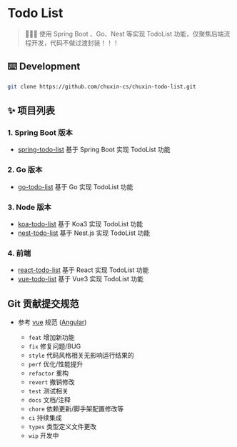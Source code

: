 # Todo List
> 🍉🍉🍉 使用 Spring Boot 、Go、Nest 等实现 TodoList 功能，仅聚焦后端流程开发，代码不做过渡封装！！！

## ⌨️ Development
```bash
git clone https://github.com/chuxin-cs/chuxin-todo-list.git
```

## ✨ 项目列表
### 1. Spring Boot 版本
- [spring-todo-list](https://github.com/chuxin-cs/chuxin-todo-list/tree/master/spring-todo-list) 基于 Spring Boot 实现 TodoList 功能

### 2. Go 版本
- [go-todo-list](https://github.com/chuxin-cs/chuxin-todo-list/tree/master/go-todo-list) 基于 Go 实现 TodoList 功能

### 3. Node 版本
- [koa-todo-list](https://github.com/chuxin-cs/chuxin-todo-list/tree/master/koa-todo-list) 基于 Koa3 实现 TodoList 功能
- [nest-todo-list](https://github.com/chuxin-cs/chuxin-todo-list/tree/master/nest-todo-list) 基于 Nest.js 实现 TodoList 功能

### 4. 前端
- [react-todo-list](https://github.com/chuxin-cs/chuxin-todo-list/tree/master/react-todo-list) 基于 React 实现 TodoList 功能
- [vue-todo-list](https://github.com/chuxin-cs/chuxin-todo-list/tree/master/vue-todo-list) 基于 Vue3 实现 TodoList 功能



## Git 贡献提交规范

- 参考 [vue](https://github.com/vuejs/vue/blob/dev/.github/COMMIT_CONVENTION.md) 规范 ([Angular](https://github.com/conventional-changelog/conventional-changelog/tree/master/packages/conventional-changelog-angular))

  - `feat` 增加新功能
  - `fix` 修复问题/BUG
  - `style` 代码风格相关无影响运行结果的
  - `perf` 优化/性能提升
  - `refactor` 重构
  - `revert` 撤销修改
  - `test` 测试相关
  - `docs` 文档/注释
  - `chore` 依赖更新/脚手架配置修改等
  - `ci` 持续集成
  - `types` 类型定义文件更改
  - `wip` 开发中